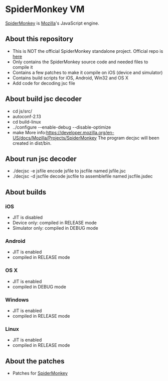 # SpiderMonkey VM

[SpiderMonkey](https://developer.mozilla.org/en-US/docs/SpiderMonkey) is [Mozilla](http://www.mozilla.org)'s JavaScript engine.

## About this repository

 - This is NOT the official SpiderMonkey standalone project. Official repo is [here](https://developer.mozilla.org/en-US/docs/SpiderMonkey)
 - Only contains the SpiderMonkey source code and needed files to compile it
 - Contains a few patches to make it compile on iOS (device and simulator)
 - Contains build scripts for iOS, Android, Win32 and OS X
 - Add code for decoding jsc file

## About build jsc decoder
 - cd js/src/
 - autoconf-2.13
 - cd build-linux
 - ../configure --enable-debug --disable-optimize
 - make
 More info:https://developer.mozilla.org/en-US/docs/Mozilla/Projects/SpiderMonkey 
 The program decjsc will been created in dist/bin.

## About run jsc decoder
 - ./decjsc -e jsfile     encode jsfile to jscfile named jsfile.jsc
 - ./decjsc -d jscfile    decode jscfile to assemblefile named jscfile.jsdec

## About builds

### iOS
 - JIT is disabled
 - Device only: compiled in RELEASE mode
 - Simulator only: compiled in DEBUG mode

### Android

 - JIT is enabled
 - compiled in RELEASE mode
 

### OS X

 - JIT is enabled
 - compiled in DEBUG mode
 

### Windows

 - JIT is enabled
 - compiled in RELEASE mode

### Linux

 - JIT is enabled
 - compiled in RELEASE mode

## About the patches
 
 - Patches for [SpiderMonkey](https://github.com/ricardoquesada/Spidermonkey/wiki/)
 


 
